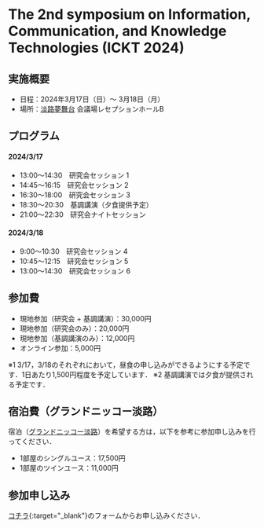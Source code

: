 # The 2nd symposium on Information, Communication, and Knowledge Technologies (ICKT 2024) 

## 実施概要
* 日程：2024年3月17日（日）～ 3月18日（月）
* 場所：[淡路夢舞台](https://www.yumebutai.co.jp) 会議場レセプションホールB

## プログラム
#### 2024/3/17
* 13:00～14:30　研究会セッション 1
* 14:45～16:15　研究会セッション 2
* 16:30～18:00　研究会セッション 3
* 18:30～20:30　基調講演（夕食提供予定）
* 21:00～22:30　研究会ナイトセッション

#### 2024/3/18
* 9:00～10:30　研究会セッション 4
* 10:45～12:15　研究会セッション 5
* 13:00～14:30　研究会セッション 6

## 参加費
* 現地参加（研究会 + 基調講演）：30,000円
* 現地参加（研究会のみ）：20,000円
* 現地参加（基調講演のみ）：12,000円
* オンライン参加：5,000円

※1 3/17，3/18のそれぞれにおいて，昼食の申し込みができるようにする予定です．1日あたり1,500円程度を予定しています．
※2 基調講演では夕食が提供される予定です．

## 宿泊費（グランドニッコー淡路）
宿泊（[グランドニッコー淡路](https://www.okura-nikko.com/ja/japan/awaji/grand-nikko-awaji/)）を希望する方は，以下を参考に参加申し込みを行ってください．
* 1部屋のシングルユース：17,500円
* 1部屋のツインユース：11,000円

## 参加申し込み
[コチラ](https://forms.gle/EkaXSMgoZv6MvdqDA){:target="_blank"}のフォームからお申し込みください．
